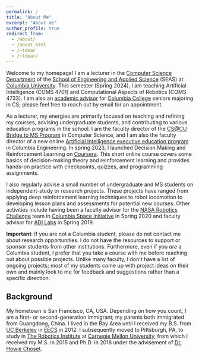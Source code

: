 ```yaml
---
permalink: /
title: "About Me"
excerpt: "About me"
author_profile: true
redirect_from: 
  - /about/
  - /about.html
  - /~tdear
  - /~tdear/
---
```


Welcome to my homepage! I am a lecturer in the [Computer Science Department](http://www.cs.columbia.edu) of the [School of Engineering and Applied Science](https://engineering.columbia.edu/) (SEAS) at [Columbia University](https://www.columbia.edu/). This semester (Spring 2024), I am teaching Artificial Intelligence (COMS 4701) and Computational Aspects of Robotics (COMS 4733). I am also an [academic advisor](http://www.cs.columbia.edu/education/undergraduate/advisors/) for [Columbia College](https://www.college.columbia.edu/) seniors majoring in CS; please feel free to reach out by email for an appointment.

As a lecturer, my energies are primarily focused on teaching and refining my courses, advising undergraduate students, and contributing to various education programs in the school. I am the faculty director of the [CS@CU Bridge to MS Program](https://www.cs.columbia.edu/ms-bridge/) in Computer Science, and I am also the faculty director of a new online [Artificial Intelligence executive education program](https://ai.engineering.columbia.edu/) in Columbia Engineering. In spring 2023, I launched Decision Making and Reinforcement Learning on [Coursera](https://www.coursera.org/learn/dmrol). This short online course covers some basics of decision-making theory and reinforcement learning and provides hands-on practice with checkpoints, quizzes, and programming assignments.

I also regularly advise a small number of undergraduate and MS students on independent-study or research projects. These projects have ranged from applying deep reinforcement learning techniques to robot locomotion to developing lesson plans and assessments for potential new courses. Other activities include having been a faculty advisor for the [NASA Robotics Challenge](https://columbiaspace.org/missions/mission-nasa-src/) team in [Columbia Space Initiative](https://columbiaspace.org/) in Spring 2020 and faculty advisor for [ADI Labs](https://adicu.com/labs/) in Spring 2019.

**Important**: If you are not a Columbia student, please do not contact me about research opportunities. I do not have the resources to support or sponsor students from other institutions. Furthermore, even if you *are* a Columbia student, I prefer that you take a course with me before reaching out about possible projects. Unlike many faculty, I don't have a list of ongoing projects; most of my students come up with project ideas on their own and mainly look to me for feedback and suggestions rather than a specific direction.

## Background
My hometown is San Francisco, CA, USA. Depending on how you count, I am a first- or second-generation immigrant; my parents both immigrated from Guangdong, China. I lived in the Bay Area until I received my B.S. from [UC Berkeley](https://www.berkeley.edu/) in [EECS](https://eecs.berkeley.edu/) in 2012. I subsequently moved to Pittsburgh, PA, to study in [The Robotics Institute](https://www.ri.cmu.edu) at [Carnegie Mellon University](https://www.cmu.edu/), from which I received my M.S. in 2015 and Ph.D. in 2018 under the advisement of [Dr. Howie Choset](http://www.cs.cmu.edu/~choset/).
